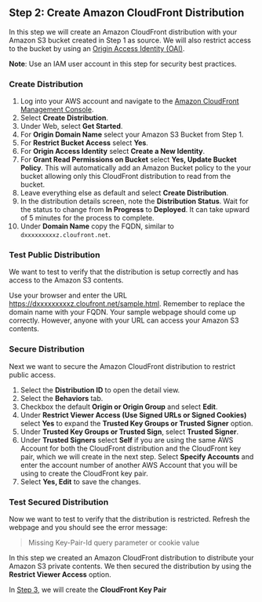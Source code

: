 ## Step 2: Create Amazon CloudFront Distribution

In this step we will create an Amazon CloudFront distribution with your Amazon S3 bucket created in Step 1 as source. We will also restrict access to the bucket by using an [Origin Access Identity (OAI)](https://docs.aws.amazon.com/AmazonCloudFront/latest/DeveloperGuide/private-content-restricting-access-to-s3.html).

**Note**: Use an IAM user account in this step for security best practices.

### Create Distribution
1. Log into your AWS account and navigate to the [Amazon CloudFront Management Console](https://console.aws.amazon.com/cloudfront).
2. Select **Create Distribution**.
3. Under Web, select **Get Started**.
4. For **Origin Domain Name** select your Amazon S3 Bucket from Step 1.
5. For **Restrict Bucket Access** select **Yes**.
6. For **Origin Access Identity** select **Create a New Identity**.
7. For **Grant Read Permissions on Bucket** select **Yes, Update Bucket Policy**. This will automatically add an Amazon Bucket policy to the your bucket allowing only this CloudFront distribution to read from the bucket.
8. Leave everything else as default and select **Create Distribution**.
9. In the distribution details screen, note the **Distribution Status**. Wait for the status to change from **In Progress** to **Deployed**. It can take upward of 5 minutes for the process to complete.
10. Under **Domain Name** copy the FQDN, similar to `dxxxxxxxxxz.cloufront.net`.

### Test Public Distribution
We want to test to verify that the distribution is setup correctly and has access to the Amazon S3 contents.

Use your browser and enter the URL https://dxxxxxxxxxz.cloufront.net/sample.html. Remember to replace the domain name with your FQDN. Your sample webpage should come up correctly. However, anyone with your URL can access your Amazon S3 contents.

### Secure Distribution
Next we want to secure the Amazon CloudFront distribution to restrict public access.
1. Select the **Distribution ID** to open the detail view.
2. Select the **Behaviors** tab.
3. Checkbox the default **Origin or Origin Group** and select **Edit**.
4. Under **Restrict Viewer Access (Use Signed URLs or Signed Cookies)** select **Yes** to expand the **Trusted Key Groups or Trusted Signer** option.
5. Under **Trusted Key Groups or Trusted Sign**, select **Trusted Signer**.
6. Under **Trusted Signers** select **Self** if you are using the same AWS Account for both the  CloudFront distribution and the CloudFront key pair, which we will create in the next step. Select **Specify Accounts** and enter the account number of another AWS Account that you will be using to create the CloudFront key pair.
7. Select **Yes, Edit** to save the changes.

### Test Secured Distribution
Now we want to test to verify that the distribution is restricted. Refresh the webpage and you should see the error message:
> Missing Key-Pair-Id query parameter or cookie value

In this step we created an Amazon CloudFront distribution to distribute your Amazon S3 private contents. We then secured the distribution by using the **Restrict Viewer Access** option.  

In [Step 3](../3-Create_CloudFront_Keypair/README.md), we will create the **CloudFront Key Pair**

